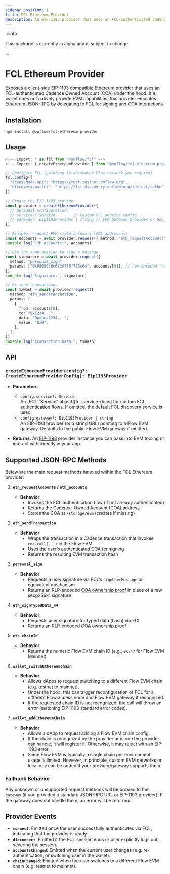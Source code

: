 ```yaml
---
sidebar_position: 1
title: FCL Ethereum Provider
description: An EIP-1193 provider that uses an FCL-authenticated Cadence Owned Account (COA) under the hood.
---
```


:::info

This package is currently in alpha and is subject to change.

:::

# FCL Ethereum Provider

Exposes a client-side [EIP-1193](https://eips.ethereum.org/EIPS/eip-1193) compatible Ethereum provider that uses an FCL-authenticated Cadence Owned Account (COA) under the hood.
If a wallet does not natively provide EVM capabilities, this provider emulates Ethereum JSON-RPC by delegating to FCL for signing and COA interactions.

## Installation

```bash
npm install @onflow/fcl-ethereum-provider
```

## Usage

```ts
<!-- Import: * as fcl from "@onflow/fcl" -->
<!-- Import: { createEthereumProvider } from "@onflow/fcl-ethereum-provider" -->

// Configure FCL (pointing to whichever Flow network you require)
fcl.config({
  "accessNode.api": "https://rest-testnet.onflow.org",
  "discovery.wallet": "https://fcl-discovery.onflow.org/testnet/authn",
})

// Create the EIP-1193 provider
const provider = createEthereumProvider({
  // Optional configuration:
  // service?: Service        // Custom FCL service config
  // gateway?: Eip1193Provider | string // EVM Gateway provider or URL
})

// Example: request EVM-style accounts (COA addresses)
const accounts = await provider.request({ method: "eth_requestAccounts" })
console.log("EVM Accounts:", accounts)

// Use the same session to sign a message
const signature = await provider.request({
  method: "personal_sign",
  params: ["0x68656c6c6f20776f726c64", accounts[0]], // hex-encoded "hello world"
})
console.log("Signature:", signature)

// Or send transactions
const txHash = await provider.request({
  method: "eth_sendTransaction",
  params: [
    {
      from: accounts[0],
      to: "0x1234...",
      data: "0xabcd1234...",
      value: "0x0",
    },
  ],
})
console.log("Transaction Hash:", txHash)
```

## API

### `createEthereumProvider(config?: CreateEthereumProviderConfig): Eip1193Provider`

- **Parameters**
    - `config.service?: Service`  
      An [FCL “Service” object][fcl-service-docs] for custom FCL authentication flows. If omitted, the default FCL discovery service is used.
    - `config.gateway?: Eip1193Provider | string`  
      An EIP-1193 provider (or a string URL) pointing to a Flow EVM gateway. Defaults to the public Flow EVM gateway if omitted.

- **Returns**: An [EIP-1193](https://eips.ethereum.org/EIPS/eip-1193) provider instance you can pass into EVM tooling or interact with directly in your app.

## Supported JSON-RPC Methods

Below are the main request methods handled within the FCL Ethereum provider:

1. **`eth_requestAccounts` / `eth_accounts`**
    - **Behavior**:
        - Invokes the FCL authentication flow (if not already authenticated)
        - Returns the Cadence-Owned Account (COA) address
        - Stores the COA at `/storage/evm` (creates if missing)

2. **`eth_sendTransaction`**
    - **Behavior**:
        - Wraps the transaction in a Cadence transaction that invokes `coa.call(...)` in the Flow EVM
        - Uses the user’s authenticated COA for signing
        - Returns the resulting EVM transaction hash

3. **`personal_sign`**
    - **Behavior**:
        - Requests a user signature via FCL’s `signUserMessage` or equivalent mechanism
        - Returns an RLP-encoded [COA ownership proof](https://github.com/onflow/flow-go/blob/master/fvm/evm/types/proof.go#L139) in place of a raw secp256k1 signature

4. **`eth_signTypedData_v4`**
    - **Behavior**:
        - Requests user signature for typed data (hash) via FCL
        - Returns an RLP-encoded [COA ownership proof](https://github.com/onflow/flow-go/blob/master/fvm/evm/types/proof.go#L139)

5. **`eth_chainId`**
    - **Behavior**:
        - Returns the numeric Flow EVM chain ID (e.g., `0x747` for Flow EVM Mainnet)

6. **`wallet_switchEthereumChain`**
    - **Behavior**:
        - Allows dApps to request switching to a different Flow EVM chain (e.g. testnet to mainnet).
        - Under the hood, this can trigger reconfiguration of FCL for a different Flow access node and Flow EVM gateway if recognized.
        - If the requested chain ID is not recognized, the call will throw an error (matching EIP-1193 standard error codes).

7. **`wallet_addEthereumChain`**
    - **Behavior**:
        - Allows a dApp to request adding a Flow EVM chain config.
        - If the chain is recognized by the provider or is one the provider can handle, it will register it. Otherwise, it may reject with an EIP-1193 error.
        - Since Flow EVM is typically a single chain per environment, usage is limited. However, in principle, custom EVM networks or local dev can be added if your provider/gateway supports them.

### Fallback Behavior

Any unknown or unsupported request methods will be proxied to the `gateway` (if you provided a standard JSON-RPC URL or EIP-1193 provider). If the gateway does not handle them, an error will be returned.

## Provider Events

- **`connect`**: Emitted once the user successfully authenticates via FCL, indicating that the provider is ready.
- **`disconnect`**: Emitted if the FCL session ends or user explicitly logs out, severing the session.
- **`accountsChanged`**: Emitted when the current user changes (e.g. re-authentication, or switching user in the wallet).
- **`chainChanged`**: Emitted when the user switches to a different Flow EVM chain (e.g. testnet to mainnet).